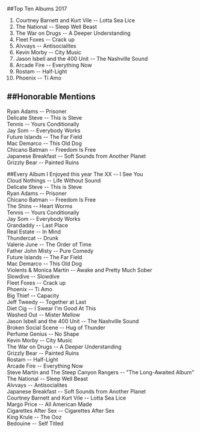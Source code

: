 ##Top Ten Albums 2017
1. Courtney Barnett and Kurt Vile -- Lotta Sea Lice
2. The National -- Sleep Well Beast
3. The War on Drugs -- A Deeper Understanding
4. Fleet Foxes -- Crack up
5. Alvvays -- Antisocialites
6. Kevin Morby -- City Music
7. Jason Isbell and the 400 Unit -- The Nashville Sound
8. Arcade Fire -- Everything Now
9. Rostam -- Half-Light
10. Phoenix -- Ti Amo


##Honorable Mentions
---
Ryan Adams -- Prisoner  
Delicate Steve -- This is Steve  
Tennis -- Yours Conditionally  
Jay Som -- Everybody Works  
Future Islands -- The Far Field  
Mac Demarco -- This Old Dog  
Chicano Batman -- Freedom Is Free  
Japanese Breakfast -- Soft Sounds from Another Planet  
Grizzly Bear -- Painted Ruins  


##Every Album I Enjoyed this year
The XX -- I See You  
Cloud Nothings -- Life Without Sound  
Delicate Steve -- This is Steve  
Ryan Adams -- Prisoner  
Chicano Batman -- Freedom Is Free  
The Shins -- Heart Worms  
Tennis -- Yours Conditionally  
Jay Som -- Everybody Works  
Grandaddy -- Last Place  
Real Estate -- In Mind  
Thundercat -- Drunk  
Valerie June -- The Order of Time  
Father John Misty -- Pure Comedy  
Future Islands -- The Far Field  
Mac Demarco -- This Old Dog  
Violents & Monica Martin -- Awake and Pretty Much Sober  
Slowdive -- Slowdive  
Fleet Foxes -- Crack up  
Phoenix -- Ti Amo  
Big Thief -- Capacity  
Jeff Tweedy -- Together at Last  
Diet Cig -- I Swear I'm Good At This  
Washed Out -- Mister Mellow  
Jason Isbell and the 400 Unit -- The Nashville Sound  
Broken Social Scene -- Hug of Thunder  
Perfume Genius -- No Shape  
Kevin Morby -- City Music  
The War on Drugs -- A Deeper Understanding  
Grizzly Bear -- Painted Ruins  
Rostam -- Half-Light  
Arcade Fire -- Everything Now  
Steve Martin and The Steep Canyon Rangers -- "The Long-Awaited Album"  
The National -- Sleep Well Beast  
Alvvays -- Antisocialites  
Japanese Breakfast -- Soft Sounds from Another Planet  
Courtney Barnett and Kurt Vile -- Lotta Sea Lice  
Margo Price -- All American Made  
Cigarettes After Sex -- Cigarettes After Sex  
King Krule -- The Ooz  
Bedouine -- Self Titled  

